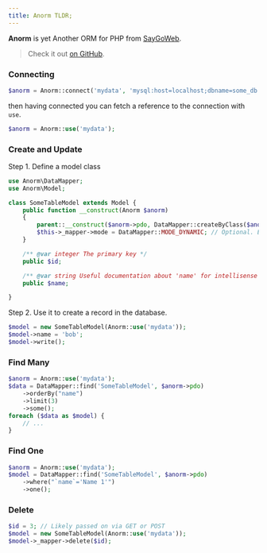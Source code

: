 ```yaml
---
title: Anorm TLDR;
---
```


**Anorm** is yet Another ORM for PHP from [SayGoWeb](https://saygoweb.com/).

> Check it out [on GitHub](https://github.com/saygoweb/anorm).

### Connecting

```php
$anorm = Anorm::connect('mydata', 'mysql:host=localhost;dbname=some_db', 'user', 'password');
```

then having connected you can fetch a reference to the connection with `use`.

```php
$anorm = Anorm::use('mydata');
```

### Create and Update

Step 1. Define a model class

```php
use Anorm\DataMapper;
use Anorm\Model;

class SomeTableModel extends Model {
    public function __construct(Anorm $anorm)
    {
        parent::__construct($anorm->pdo, DataMapper::createByClass($anorm->pdo, $this));
        $this->_mapper->mode = DataMapper::MODE_DYNAMIC; // Optional. Enables dynamic mode to alter the table to suit the model.
    }

    /** @var integer The primary key */
    public $id;

    /** @var string Useful documentation about 'name' for intellisense */
    public $name;

}
```

Step 2. Use it to create a record in the database.

```php
$model = new SomeTableModel(Anorm::use('mydata'));
$model->name = 'bob';
$model->write();
```

### Find Many

```php
$anorm = Anorm::use('mydata');
$data = DataMapper::find('SomeTableModel', $anorm->pdo)
    ->orderBy("name")
    ->limit(3)
    ->some();
foreach ($data as $model) {
    // ...
}
```

### Find One

```php
$anorm = Anorm::use('mydata');
$model = DataMapper::find('SomeTableModel', $anorm->pdo)
    ->where("`name`='Name 1'")
    ->one();
```

### Delete

```php
$id = 3; // Likely passed on via GET or POST
$model = new SomeTableModel(Anorm::use('mydata'));
$model->_mapper->delete($id);
```
